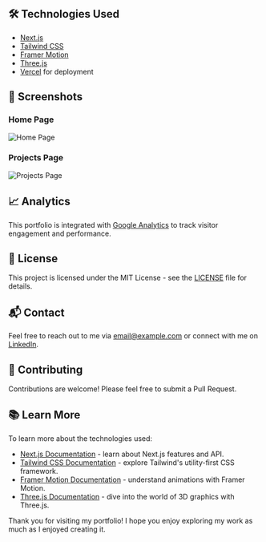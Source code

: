 
## 🛠️ Technologies Used
- [Next.js](https://nextjs.org/)
- [Tailwind CSS](https://tailwindcss.com/)
- [Framer Motion](https://www.framer.com/motion/)
- [Three.js](https://threejs.org/)
- [Vercel](https://vercel.com/) for deployment

## 📸 Screenshots
### Home Page
![Home Page](#)

### Projects Page
![Projects Page](#)

## 📈 Analytics
This portfolio is integrated with [Google Analytics](https://analytics.google.com/) to track visitor engagement and performance.

## 📄 License
This project is licensed under the MIT License - see the [LICENSE](LICENSE) file for details.

## 📬 Contact
Feel free to reach out to me via [email@example.com](mailto:email@example.com) or connect with me on [LinkedIn](#).

## 🤝 Contributing
Contributions are welcome! Please feel free to submit a Pull Request.

## 📚 Learn More
To learn more about the technologies used:
- [Next.js Documentation](https://nextjs.org/docs) - learn about Next.js features and API.
- [Tailwind CSS Documentation](https://tailwindcss.com/docs) - explore Tailwind's utility-first CSS framework.
- [Framer Motion Documentation](https://www.framer.com/api/motion/) - understand animations with Framer Motion.
- [Three.js Documentation](https://threejs.org/docs/) - dive into the world of 3D graphics with Three.js.

Thank you for visiting my portfolio! I hope you enjoy exploring my work as much as I enjoyed creating it.
